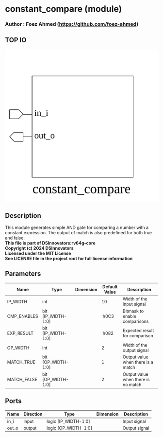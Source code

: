 # constant_compare (module)

### Author : Foez Ahmed (https://github.com/foez-ahmed)

## TOP IO
<img src="./constant_compare_top.svg">

## Description

This module generates simple AND gate for comparing a number with a constant expression. The output
of match is also predefined for both true and false.
<br>**This file is part of DSInnovators:rv64g-core**
<br>**Copyright (c) 2024 DSInnovators**
<br>**Licensed under the MIT License**
<br>**See LICENSE file in the project root for full license information**

## Parameters
|Name|Type|Dimension|Default Value|Description|
|-|-|-|-|-|
|IP_WIDTH|int||10|Width of the input signal|
|CMP_ENABLES|bit [IP_WIDTH-1:0]||'h0C3|Bitmask to enable comparisons|
|EXP_RESULT|bit [IP_WIDTH-1:0]||'h082|Expected result for comparison|
|OP_WIDTH|int||2|Width of the output signal|
|MATCH_TRUE|bit [OP_WIDTH-1:0]||1|Output value when there is a match|
|MATCH_FALSE|bit [OP_WIDTH-1:0]||2|Output value when there is no match|

## Ports
|Name|Direction|Type|Dimension|Description|
|-|-|-|-|-|
|in_i|input|logic [IP_WIDTH-1:0]||Input signal|
|out_o|output|logic [OP_WIDTH-1:0]||Output signal|
